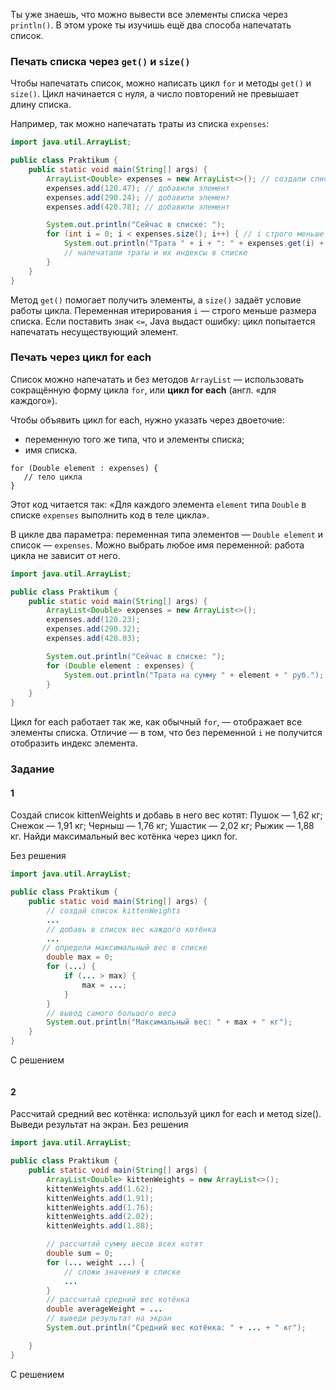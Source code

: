 Ты уже знаешь, что можно вывести все элементы списка через `println()`. В этом уроке ты изучишь ещё два способа напечатать список.
### Печать списка через `get()` и `size()`

Чтобы напечатать список, можно написать цикл `for` и методы `get()` и `size()`. Цикл начинается с нуля, а число повторений не превышает длину списка.

Например, так можно напечатать траты из списка `expenses`:
```java
import java.util.ArrayList;

public class Praktikum {
    public static void main(String[] args) {
        ArrayList<Double> expenses = new ArrayList<>(); // создали список
        expenses.add(120.47); // добавили элемент
        expenses.add(290.24); // добавили элемент
        expenses.add(420.78); // добавили элемент

        System.out.println("Сейчас в списке: ");
        for (int i = 0; i < expenses.size(); i++) { // i строго меньше размера списка
            System.out.println("Трата " + i + ": " + expenses.get(i) + " руб."); 
			// напечатали траты и их индексы в списке
        }
    }
}
```

Метод `get()` помогает получить элементы, а `size()` задаёт условие работы цикла. Переменная итерирования `i` — строго меньше размера списка. Если поставить знак `<=`, Java выдаст ошибку: цикл попытается напечатать несуществующий элемент.

### Печать через цикл for each

Список можно напечатать и без методов `ArrayList` — использовать сокращённую форму цикла `for`, или **цикл for each** (англ. «для каждого»).

Чтобы объявить цикл for each, нужно указать через двоеточие:

- переменную того же типа, что и элементы списка;
- имя списка.



```
for (Double element : expenses) {
   // тело цикла
} 
```

Этот код читается так: «Для каждого элемента `element` типа `Double` в списке `expenses` выполнить код в теле цикла».

В цикле два параметра: переменная типа элементов — `Double element` и список — `expenses`. Можно выбрать любое имя переменной: работа цикла не зависит от него.

```java
import java.util.ArrayList;

public class Praktikum {
    public static void main(String[] args) {
        ArrayList<Double> expenses = new ArrayList<>();
        expenses.add(120.23);
        expenses.add(290.32);
        expenses.add(420.03);

        System.out.println("Сейчас в списке: ");
        for (Double element : expenses) {
            System.out.println("Трата на сумму " + element + " руб.");
        }
    }
}
```

Цикл for each работает так же, как обычный `for`, — отображает все элементы списка. Отличие — в том, что без переменной `i` не получится отобразить индекс элемента.

### Задание
#### 1
Создай список kittenWeights и добавь в него вес котят:
Пушок — 1,62 кг;
Снежок — 1,91 кг;
Черныш — 1,76 кг;
Ушастик — 2,02 кг;
Рыжик — 1,88 кг.
Найди максимальный вес котёнка через цикл for.

Без решения
```java
import java.util.ArrayList;

public class Praktikum {
    public static void main(String[] args) {
        // создай список kittenWeights
		...
        // добавь в список вес каждого котёнка
        ...
       // определи максимальный вес в списке
        double max = 0;
        for (...) {
            if (... > max) {
                max = ...;
            }
        }
        // вывод самого большого веса
        System.out.println("Максимальный вес: " + max + " кг");
    }
}
```

С решением
```java

```

#### 2
Рассчитай средний вес котёнка: используй цикл for each и метод size(). Выведи результат на экран.
Без решения
```java
import java.util.ArrayList;

public class Praktikum {
    public static void main(String[] args) {
        ArrayList<Double> kittenWeights = new ArrayList<>();
        kittenWeights.add(1.62);
        kittenWeights.add(1.91);
        kittenWeights.add(1.76);
        kittenWeights.add(2.02);
        kittenWeights.add(1.88);

        // рассчитай сумму весов всех котят
        double sum = 0;
        for (... weight ...) {
            // сложи значения в списке
            ...
        }
        // рассчитай средний вес котёнка
        double averageWeight = ...
        // выведи результат на экран
        System.out.println("Средний вес котёнка: " + ... + " кг");

    }
}
```

С решением
```java

```
